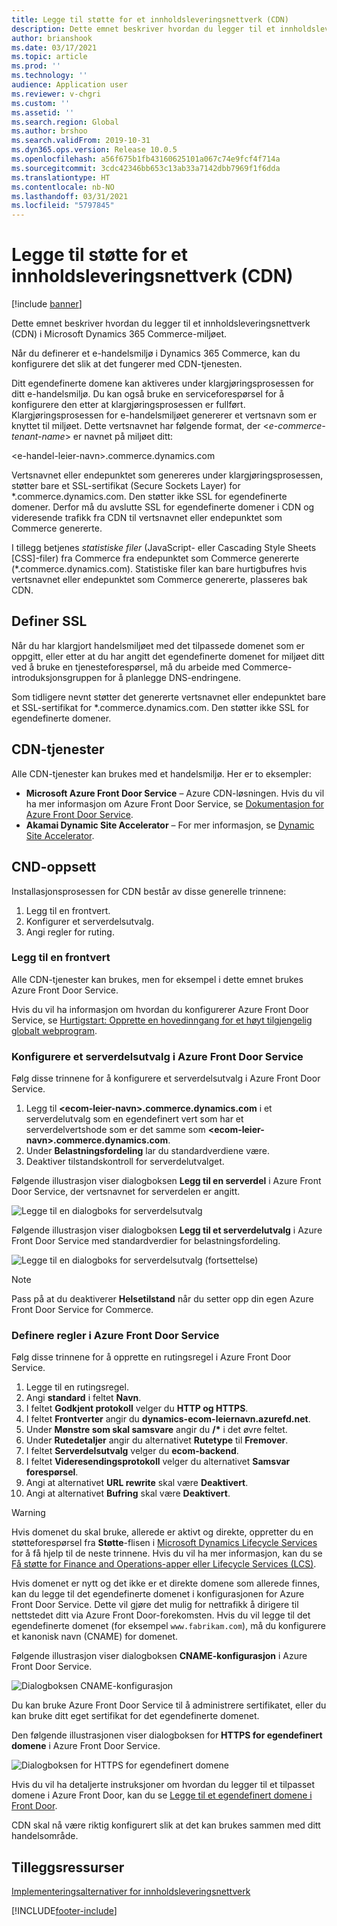 ```yaml
---
title: Legge til støtte for et innholdsleveringsnettverk (CDN)
description: Dette emnet beskriver hvordan du legger til et innholdsleveringsnettverk (CDN) i Microsoft Dynamics 365 Commerce-miljøet.
author: brianshook
ms.date: 03/17/2021
ms.topic: article
ms.prod: ''
ms.technology: ''
audience: Application user
ms.reviewer: v-chgri
ms.custom: ''
ms.assetid: ''
ms.search.region: Global
ms.author: brshoo
ms.search.validFrom: 2019-10-31
ms.dyn365.ops.version: Release 10.0.5
ms.openlocfilehash: a56f675b1fb43160625101a067c74e9fcf4f714a
ms.sourcegitcommit: 3cdc42346bb653c13ab33a7142dbb7969f1f6dda
ms.translationtype: HT
ms.contentlocale: nb-NO
ms.lasthandoff: 03/31/2021
ms.locfileid: "5797845"
---
```

# <a name="add-support-for-a-content-delivery-network-cdn"></a>Legge til støtte for et innholdsleveringsnettverk (CDN)

[!include [banner](includes/banner.md)]

Dette emnet beskriver hvordan du legger til et innholdsleveringsnettverk (CDN) i Microsoft Dynamics 365 Commerce-miljøet.

Når du definerer et e-handelsmiljø i Dynamics 365 Commerce, kan du konfigurere det slik at det fungerer med CDN-tjenesten. 

Ditt egendefinerte domene kan aktiveres under klargjøringsprosessen for ditt e-handelsmiljø. Du kan også bruke en serviceforespørsel for å konfigurere den etter at klargjøringsprosessen er fullført. Klargjøringsprosessen for e-handelsmiljøet genererer et vertsnavn som er knyttet til miljøet. Dette vertsnavnet har følgende format, der \<*e-commerce-tenant-name*\> er navnet på miljøet ditt:

&lt;e-handel-leier-navn&gt;.commerce.dynamics.com

Vertsnavnet eller endepunktet som genereres under klargjøringsprosessen, støtter bare et SSL-sertifikat (Secure Sockets Layer) for \*.commerce.dynamics.com. Den støtter ikke SSL for egendefinerte domener. Derfor må du avslutte SSL for egendefinerte domener i CDN og videresende trafikk fra CDN til vertsnavnet eller endepunktet som Commerce genererte. 

I tillegg betjenes *statistiske filer* (JavaScript- eller Cascading Style Sheets \[CSS\]-filer) fra Commerce fra endepunktet som Commerce genererte (\*.commerce.dynamics.com). Statistiske filer kan bare hurtigbufres hvis vertsnavnet eller endepunktet som Commerce genererte, plasseres bak CDN.

## <a name="set-up-ssl"></a>Definer SSL

Når du har klargjort handelsmiljøet med det tilpassede domenet som er oppgitt, eller etter at du har angitt det egendefinerte domenet for miljøet ditt ved å bruke en tjenesteforespørsel, må du arbeide med Commerce-introduksjonsgruppen for å planlegge DNS-endringene.

Som tidligere nevnt støtter det genererte vertsnavnet eller endepunktet bare et SSL-sertifikat for \*.commerce.dynamics.com. Den støtter ikke SSL for egendefinerte domener.

## <a name="cdn-services"></a>CDN-tjenester

Alle CDN-tjenester kan brukes med et handelsmiljø. Her er to eksempler:

- **Microsoft Azure Front Door Service** – Azure CDN-løsningen. Hvis du vil ha mer informasjon om Azure Front Door Service, se [Dokumentasjon for Azure Front Door Service](https://docs.microsoft.com/azure/frontdoor/).
- **Akamai Dynamic Site Accelerator** – For mer informasjon, se [Dynamic Site Accelerator](https://www.akamai.com/us/en/products/performance/dynamic-site-accelerator.jsp).

## <a name="cdn-setup"></a>CND-oppsett

Installasjonsprosessen for CDN består av disse generelle trinnene:

1. Legg til en frontvert.
1. Konfigurer et serverdelsutvalg.
1. Angi regler for ruting.

### <a name="add-a-front-end-host"></a>Legg til en frontvert

Alle CDN-tjenester kan brukes, men for eksempel i dette emnet brukes Azure Front Door Service. 

Hvis du vil ha informasjon om hvordan du konfigurerer Azure Front Door Service, se [Hurtigstart: Opprette en hovedinngang for et høyt tilgjengelig globalt webprogram](https://docs.microsoft.com/azure/frontdoor/quickstart-create-front-door).

### <a name="configure-a-backend-pool-in-azure-front-door-service"></a>Konfigurere et serverdelsutvalg i Azure Front Door Service

Følg disse trinnene for å konfigurere et serverdelsutvalg i Azure Front Door Service.

1. Legg til **&lt;ecom-leier-navn&gt;.commerce.dynamics.com** i et serverdelutvalg som en egendefinert vert som har et serverdelvertshode som er det samme som **&lt;ecom-leier-navn&gt;.commerce.dynamics.com**.
1. Under **Belastningsfordeling** lar du standardverdiene være.
1. Deaktiver tilstandskontroll for serverdelutvalget.

Følgende illustrasjon viser dialogboksen **Legg til en serverdel** i Azure Front Door Service, der vertsnavnet for serverdelen er angitt.

![Legge til en dialogboks for serverdelsutvalg](./media/CDN_BackendPool.png)

Følgende illustrasjon viser dialogboksen **Legg til et serverdelutvalg** i Azure Front Door Service med standardverdier for belastningsfordeling.

![Legge til en dialogboks for serverdelsutvalg (fortsettelse)](./media/CDN_BackendPool_2.png)

> [!NOTE]
> Pass på at du deaktiverer **Helsetilstand** når du setter opp din egen Azure Front Door Service for Commerce.


### <a name="set-up-rules-in-azure-front-door-service"></a>Definere regler i Azure Front Door Service

Følg disse trinnene for å opprette en rutingsregel i Azure Front Door Service.

1. Legge til en rutingsregel.
1. Angi **standard** i feltet **Navn**.
1. I feltet **Godkjent protokoll** velger du **HTTP og HTTPS**.
1. I feltet **Frontverter** angir du **dynamics-ecom-leiernavn.azurefd.net**.
1. Under **Mønstre som skal samsvare** angir du **/\*** i det øvre feltet.
1. Under **Rutedetaljer** angir du alternativet **Rutetype** til **Fremover**.
1. I feltet **Serverdelsutvalg** velger du **ecom-backend**.
1. I feltet **Videresendingsprotokoll** velger du alternativet **Samsvar forespørsel**. 
1. Angi at alternativet **URL rewrite** skal være **Deaktivert**.
1. Angi at alternativet **Bufring** skal være **Deaktivert**.


> [!WARNING]
> Hvis domenet du skal bruke, allerede er aktivt og direkte, oppretter du en støtteforespørsel fra **Støtte**-flisen i [Microsoft Dynamics Lifecycle Services](https://lcs.dynamics.com/) for å få hjelp til de neste trinnene. Hvis du vil ha mer informasjon, kan du se [Få støtte for Finance and Operations-apper eller Lifecycle Services (LCS)](../fin-ops-core/dev-itpro/lifecycle-services/lcs-support.md).

Hvis domenet er nytt og det ikke er et direkte domene som allerede finnes, kan du legge til det egendefinerte domenet i konfigurasjonen for Azure Front Door Service. Dette vil gjøre det mulig for nettrafikk å dirigere til nettstedet ditt via Azure Front Door-forekomsten. Hvis du vil legge til det egendefinerte domenet (for eksempel `www.fabrikam.com`), må du konfigurere et kanonisk navn (CNAME) for domenet.

Følgende illustrasjon viser dialogboksen **CNAME-konfigurasjon** i Azure Front Door Service.

![Dialogboksen CNAME-konfigurasjon](./media/CNAME_Configuration.png)

Du kan bruke Azure Front Door Service til å administrere sertifikatet, eller du kan bruke ditt eget sertifikat for det egendefinerte domenet.

Den følgende illustrasjonen viser dialogboksen for **HTTPS for egendefinert domene** i Azure Front Door Service.

![Dialogboksen for HTTPS for egendefinert domene](./media/Custom_Domain_HTTPS.png)

Hvis du vil ha detaljerte instruksjoner om hvordan du legger til et tilpasset domene i Azure Front Door, kan du se [Legge til et egendefinert domene i Front Door](https://docs.microsoft.com/azure/frontdoor/front-door-custom-domain).

CDN skal nå være riktig konfigurert slik at det kan brukes sammen med ditt handelsområde.

## <a name="additional-resources"></a>Tilleggsressurser

[Implementeringsalternativer for innholdsleveringsnettverk](cdn-options.md)


[!INCLUDE[footer-include](../includes/footer-banner.md)]
